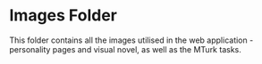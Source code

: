 # Images Folder
This folder contains all the images utilised in the web application - personality pages and visual novel, as well as the MTurk tasks.